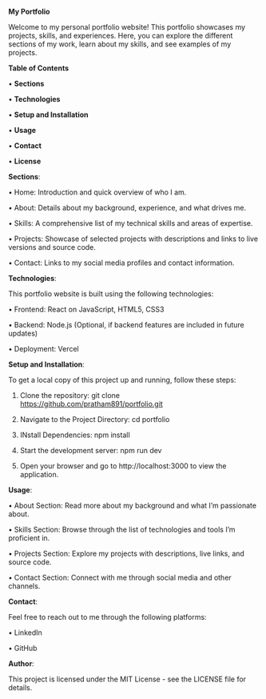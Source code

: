 **My Portfolio**

Welcome to my personal portfolio website! This portfolio showcases my projects, skills, and experiences. Here, you can explore the different sections of my work, learn about my skills, and see examples of my projects.

**Table of Contents**


•	**Sections**

•	**Technologies**

•	**Setup and Installation**

•	**Usage**

•	**Contact**

•	**License**




**Sections**:

•	Home: Introduction and quick overview of who I am.

•	About: Details about my background, experience, and what drives me.

•	Skills: A comprehensive list of my technical skills and areas of expertise.

•	Projects: Showcase of selected projects with descriptions and links to live versions and source code.

•	Contact: Links to my social media profiles and contact information.

**Technologies**:

This portfolio website is built using the following technologies:

•	Frontend: React on JavaScript, HTML5, CSS3

•	Backend: Node.js (Optional, if backend features are included in future updates)

•	Deployment: Vercel

**Setup and Installation**:

To get a local copy of this project up and running, follow these steps:

1.	Clone the repository:
git clone https://github.com/pratham891/portfolio.git

2.	Navigate to the Project Directory:
cd portfolio

3.	INstall Dependencies:
npm install

4.	Start the development server:
npm run dev

5.	Open your browser and go to http://localhost:3000 to view the application.

**Usage**:

•	About Section: Read more about my background and what I’m passionate about.

•	Skills Section: Browse through the list of technologies and tools I’m proficient in.

•	Projects Section: Explore my projects with descriptions, live links, and source code.

•	Contact Section: Connect with me through social media and other channels.

**Contact**:

Feel free to reach out to me through the following platforms:

•	LinkedIn

•	GitHub

**Author**:

This project is licensed under the MIT License - see the LICENSE file for details.

